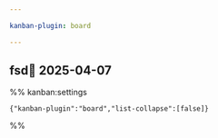 ```yaml
---

kanban-plugin: board

---
```


## fsd📅 2025-04-07





%% kanban:settings
```
{"kanban-plugin":"board","list-collapse":[false]}
```
%%